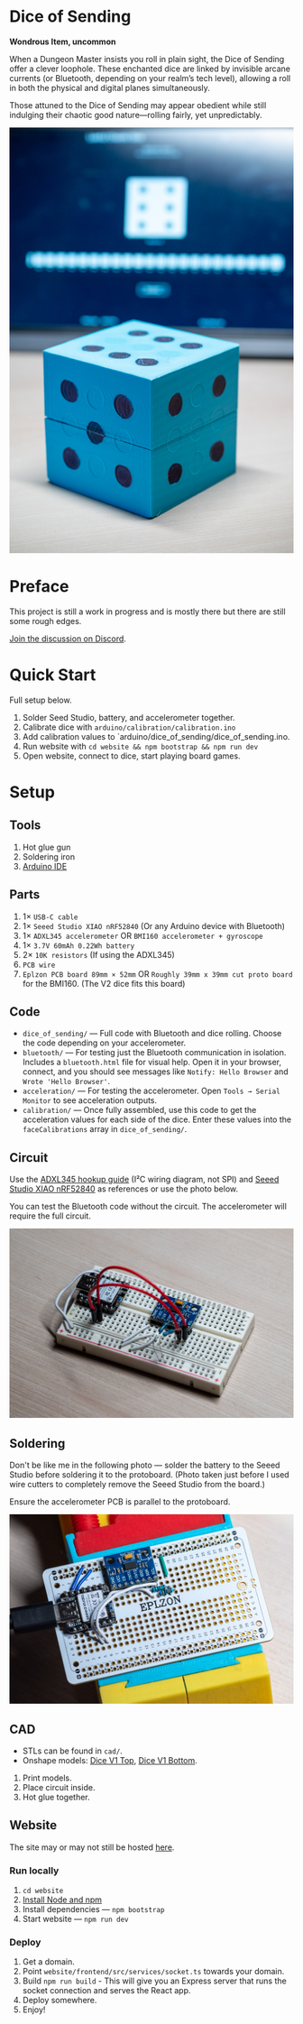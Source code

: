 # Dice of Sending

**Wondrous Item, uncommon**

When a Dungeon Master insists you roll in plain sight, the Dice of Sending offer a clever loophole. These enchanted dice are linked by invisible arcane currents (or Bluetooth, depending on your realm’s tech level), allowing a roll in both the physical and digital planes simultaneously.

Those attuned to the Dice of Sending may appear obedient while still indulging their chaotic good nature—rolling fairly, yet unpredictably.

![Finished D6 dice](./readme/final.jpg)

# Preface

This project is still a work in progress and is mostly there but there are still some rough edges.

[Join the discussion on Discord](https://discord.gg/wJ8eyUJk).

# Quick Start

Full setup below.



1. Solder Seed Studio, battery, and accelerometer together.
1. Calibrate dice with `arduino/calibration/calibration.ino`
1. Add calibration values to `arduino/dice_of_sending/dice_of_sending.ino.
1. Run website with `cd website && npm bootstrap && npm run dev`
1. Open website, connect to dice, start playing board games.

# Setup

## Tools

1. Hot glue gun
1. Soldering iron
1. [Arduino IDE](https://www.arduino.cc/en/software/)

## Parts

1. 1× `USB-C cable`
1. 1× `Seeed Studio XIAO nRF52840` (Or any Arduino device with Bluetooth)
1. 1× `ADXL345 accelerometer` OR `BMI160 accelerometer + gyroscope`
1. 1× `3.7V 60mAh 0.22Wh battery`
1. 2× `10K resistors` (If using the ADXL345)
1. `PCB wire`
1. `Eplzon PCB board 89mm × 52mm` OR `Roughly 39mm x 39mm cut proto board` for the BMI160. (The V2 dice fits this board)

## Code

- `dice_of_sending/` — Full code with Bluetooth and dice rolling. Choose the code depending on your accelerometer. 
- `bluetooth/` — For testing just the Bluetooth communication in isolation. Includes a `bluetooth.html` file for visual help. Open it in your browser, connect, and you should see messages like `Notify: Hello Browser` and `Wrote 'Hello Browser'`.
- `acceleration/` — For testing the accelerometer. Open `Tools → Serial Monitor` to see acceleration outputs.
- `calibration/` — Once fully assembled, use this code to get the acceleration values for each side of the dice. Enter these values into the `faceCalibrations` array in `dice_of_sending/`.

## Circuit

Use the [ADXL345 hookup guide](https://learn.sparkfun.com/tutorials/adxl345-hookup-guide) (I²C wiring diagram, not SPI) and [Seeed Studio XIAO nRF52840](https://wiki.seeedstudio.com/XIAO_BLE/) as references or use the photo below.

You can test the Bluetooth code without the circuit. The accelerometer will require the full circuit.

![Breadboard setup](./readme/breadboard.jpg)

## Soldering

Don't be like me in the following photo — solder the battery to the Seeed Studio before soldering it to the protoboard. (Photo taken just before I used wire cutters to completely remove the Seeed Studio from the board.)

Ensure the accelerometer PCB is parallel to the protoboard.

![Soldering Setup](./readme/protoboard.jpg)

## CAD

- STLs can be found in `cad/`. 
- Onshape models: [Dice V1 Top](https://cad.onshape.com/documents/4b5c1bf9194b23f57db470b0/w/0611180dab1b4d42950964e7/e/09704a1026edf3dbcc83c50e), [Dice V1 Bottom](https://cad.onshape.com/documents/03b58467c8208d0aa1c9cc45/w/e2a0e9205aa77901d6f0e7f7/e/e3529496a038e29d77a46fd0).

1. Print models.
1. Place circuit inside.
1. Hot glue together. 

## Website

The site may or may not still be hosted [here](https://dice.pointlessprojects.com/).

### Run locally

1. `cd website`
1. [Install Node and npm](https://docs.npmjs.com/downloading-and-installing-node-js-and-npm)
1. Install dependencies — `npm bootstrap`
1. Start website — `npm run dev`

### Deploy

1. Get a domain.
1. Point `website/frontend/src/services/socket.ts` towards your domain. 
1. Build `npm run build` - This will give you an Express server that runs the socket connection and serves the React app.
1. Deploy somewhere.
1. Enjoy!

